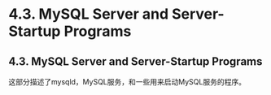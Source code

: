 # 4.3. MySQL Server and Server-Startup Programs

## 4.3. MySQL Server and Server-Startup Programs

这部分描述了mysqld，MySQL服务，和一些用来启动MySQL服务的程序。